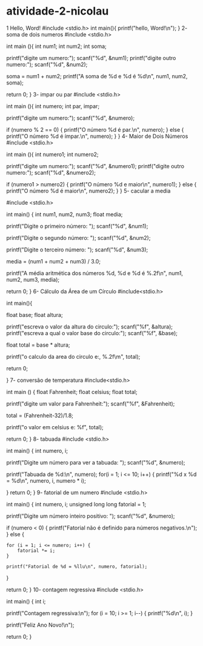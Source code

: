 # atividade-2-nicolau
1  Hello, Word! #include <stdio.h> int main(){ printf("hello, Word!\n"); } 2- soma de dois numeros #include <stdio.h>

int main (){ int num1; int num2; int soma;

printf("digite um numero:");
scanf("%d", &num1);
printf("digite outro numero:");
scanf("%d", &num2);

soma = num1 + num2;
printf("A soma de %d e %d é %d\n", num1, num2, soma);


return 0;
} 3- impar ou par #include <stdio.h>

int main (){ int numero; int par, impar;

printf("digite um numero:");
scanf("%d", &numero);

  if (numero % 2 == 0) {
    printf("O número %d é par.\n", numero);
} else {
    printf("O número %d é ímpar.\n", numero);
}
} 4- Maior de Dois Números #include <stdio.h>

int main (){ int numero1; int numero2;

printf("digite um numero:");
scanf("%d", &numero1);
printf("digite outro numero:");
scanf("%d", &numero2);

  if (numero1 > numero2) {
    printf("O número %d e maior\n", numero1);
} else {
    printf("O número %d é maior\n", numero2);
}
} 5- cacular a media

#include <stdio.h>

int main() { int num1, num2, num3; float media;

printf("Digite o primeiro número: ");
scanf("%d", &num1);

printf("Digite o segundo número: ");
scanf("%d", &num2);

printf("Digite o terceiro número: ");
scanf("%d", &num3);

media = (num1 + num2 + num3) / 3.0;

printf("A média aritmética dos números %d, %d e %d é %.2f\n", num1, num2, num3, media);

return 0;
} 6- Cálculo da Área de um Círculo #include<stdio.h>

int main(){

float base; float altura;

printf("escreva o valor da altura do circulo:"); scanf("%f", &altura); printf("escreva a qual o valor base do circulo:"); scanf("%f", &base);

float total = base * altura;

printf("o calculo da area do circulo e:, %.2f\m", total);

return 0;

} 7- conversão de temperatura #include<stdio.h>

int main () { float Fahrenheit; float celsius; float total;

printf("digite um valor para Fahrenheit:"); scanf("%f", &Fahrenheit);

total = (Fahrenheit-32)/1.8;

printf("o valor em celsius e: %f", total);

return 0; } 8- tabuada #include <stdio.h>

int main() { int numero, i;

printf("Digite um número para ver a tabuada: ");
scanf("%d", &numero);


printf("Tabuada de %d:\n", numero);
for(i = 1; i <= 10; i++) {
    printf("%d x %d = %d\n", numero, i, numero * i);
    
}
return 0; } 9- fatorial de um numero #include <stdio.h>

int main() { int numero, i; unsigned long long fatorial = 1;

printf("Digite um número inteiro positivo: ");
scanf("%d", &numero);


if (numero < 0) {
    printf("Fatorial não é definido para números negativos.\n");
} else {
   
    for (i = 1; i <= numero; i++) {
        fatorial *= i;
    }
   
    printf("Fatorial de %d = %llu\n", numero, fatorial);
}

return 0;
} 10- contagem regressiva #include <stdio.h>

int main() { int i;

printf("Contagem regressiva:\n");
for (i = 10; i >= 1; i--) {
    printf("%d\n", i);
}

printf("Feliz Ano Novo!\n");

return 0;
}

